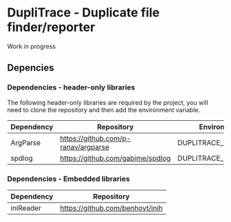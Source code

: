 # DupliTrace - Duplicate file finder/reporter

Work in progress

## Depencies

### Dependencies - header-only libraries
The following header-only libraries are required by the project, you will need to clone the repository and then add the environment variable.

Dependency | Repository | Environment Variable
---        | ---        | ---
ArgParse | https://github.com/p-ranav/argparse | DUPLITRACE_ARGPARSE_INCLUDE
spdlog   | https://github.com/gabime/spdlog | DUPLITRACE_SPDLOG_INCLUDE

### Dependencies - Embedded libraries

Dependency | Repository
---        | ---
iniReader  | https://github.com/benhoyt/inih
